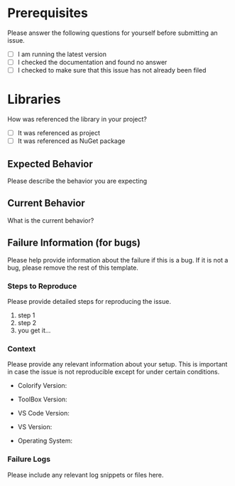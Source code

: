# Prerequisites

Please answer the following questions for yourself before submitting an issue.

- [ ] I am running the latest version
- [ ] I checked the documentation and found no answer
- [ ] I checked to make sure that this issue has not already been filed

# Libraries

How was referenced the library in your project?

- [ ] It was referenced as project
- [ ] It was referenced as NuGet package

## Expected Behavior

Please describe the behavior you are expecting

## Current Behavior

What is the current behavior?

## Failure Information (for bugs)

Please help provide information about the failure if this is a bug. If it is not a bug, please remove the rest of this template.

### Steps to Reproduce

Please provide detailed steps for reproducing the issue.

1. step 1
1. step 2
1. you get it...

### Context

Please provide any relevant information about your setup. This is important in case the issue is not reproducible except for under certain conditions.

- Colorify Version:
- ToolBox Version:

- VS Code Version:
- VS Version:
- Operating System:

### Failure Logs

Please include any relevant log snippets or files here.
